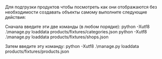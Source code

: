 Для подгрузки продуктов чтобы посмотреть как они отображаются без необходимости создавать объекты самому выполните следующие действия:

Сначала введите эти две команды (в любом порядке):
python -Xutf8 .\manage.py loaddata products/fixtures/categories.json 
python -Xutf8 .\manage.py loaddata products/fixtures/shops.json 

Затем введите эту команду:
python -Xutf8 .\manage.py loaddata products/fixtures/products.json 
